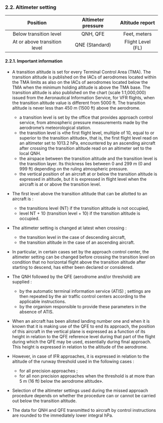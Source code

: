 ### 	2.2. Altimeter setting

|           Position           | Altimeter pressure |  Altitude report  |
| :--------------------------: | :----------------: | :---------------: |
|    Below transition level    |      QNH, QFE      |   Feet, meters    |
| At or above transition level |   QNE (Standard)   | Flight Level (FL) |

#### **2.2.1. Important information**

- A transition altitude is set for every Terminal Control Area (TMA). The transition altitude is published on the IACs of aerodromes located within the TMA limits as also on the IACs of aerodromes located below the TMA when the minimum holding altitude is above the TMA base. The transition altitude is also published on the chart (scale 1:1,000,000) issued from the Aeronautical Information Service, for VFR flights, when the transition altitude value is different from 5000 ft. The transition altitude is never less than 450 m (1500 ft) above the aerodrome.
  - a transition level is set by the office that provides approach control service, from atmospheric pressure measurements made by the aerodrome’s meteorological station.
  - the transition level is «the first flight level, multiple of 10, equal to or superior to the transition altitude», that is, the first flight level read on an altimeter set to 1013.2 hPa, encountered by an ascending aircraft after crossing the transition altitude read on an altimeter set to the local QNH.
  - the airspace between the transition altitude and the transition level is the transition layer. Its thickness lies between 0 and 299 m (0 and 999 ft) depending on the ruling atmospheric pressure.
  - the vertical position of an aircraft at or below the transition altitude is expressed in altitude, but it is expressed in flight level when the aircraft is at or above the transition level.

- The first level above the transition altitude that can be allotted to an aircraft is :
  - the transitions level (NT) if the transition altitude is not occupied,
  - level NT + 10 (transition level + 10) if the transition altitude is occupied.
- The altimeter setting is changed at latest when crossing :
  - the transition level in the case of descending aircraft,
  - the transition altitude in the case of an ascending aircraft.
- In particular, in certain cases set by the approach control center, the altimeter setting can be changed before crossing the transition level on condition that no horizontal flight above the transition altitude after starting to descend, has either been declared or considered.

- The QNH followed by the QFE (aerodrome and/or threshold) are supplied :
  - by the automatic terminal information service (ATIS) ; settings are then repeated by the air traffic control centers according to the applicable instructions.
  - by the organism responsible to provide these parameters in the absence of ATIS.
- When an aircraft has been alloted landing number one and when it is known that it is making use of the QFE to end its approach, the position of this aircraft in the vertical plane is expressed as a function of its height in relation to the QFE reference level during that part of the flight during which the QFE may be used, essentially during final approach. This height is expressed in relation to the altitude of the aerodrome.
- However, in case of IFR approaches, it is expressed in relation to the altitude of the runway threshold used in the following cases :
  - for all precision approaches ;
  - for all non precision approaches when the threshold is at more than 5 m (16 ft) below the aerodrome altitude».
- Selection of the altimeter settings used during the missed approach procedure depends on whether the procedure can or cannot be carried out below the transition altitude.
- The data for QNH and QFE transmitted to aircraft by control instructions are rounded to the immediately lower integral hPa.
